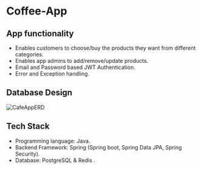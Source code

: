 # Coffee-App
## App functionality

* Enables customers to choose/buy the products they want from different categories.
* Enables app admins to add/remove/update products.
* Email and Password based JWT Authentication.
* Error and Exception handling.


## Database Design
![CafeAppERD](https://user-images.githubusercontent.com/44905137/209792351-ed639a9d-6d6d-427d-ac19-20e92952bb18.png)

## Tech Stack

* Programming language: Java.
* Backend Framework: Spring (Spring boot, Spring Data JPA, Spring Security).
* Database: PostgreSQL & Redis .
